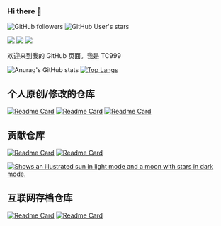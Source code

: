 ### Hi there 👋

![GitHub followers](https://img.shields.io/github/followers/TC999?label=%E5%85%B3%E6%B3%A8%E8%80%85)
![GitHub User's stars](https://img.shields.io/github/stars/TC999?style=flat&logo=github&label=%E6%80%BB%E6%98%9F%E6%A0%87%E6%95%B0)


<a href="https://www.youtube.com/@ctan7038">
<img src="https://img.shields.io/badge/YouTube-FF0000?style=for-the-badge&logo=youtube&logoColor=white">
</a>
<a href="https://t.me/barnamenevisiadmin/">
<img src="https://img.shields.io/badge/telegram-2CA5E0?style=for-the-badge&logo=telegram&logoColor=white">
</a>
<a href="https://space.bilibili.com/648765401">
<img src="https://img.shields.io/badge/bilibili-FF69B4?style=for-the-badge&logo=bilibili&logoColor=white">
</a>

<p></p>
<p align="justify">
欢迎来到我的 GitHub 页面。我是 TC999
</p>

![Anurag's GitHub stats](https://github-readme-stats.vercel.app/api?username=TC999&show_icons=true&theme=dark&locale=CN)
[![Top Langs](https://github-readme-stats.vercel.app/api/top-langs/?username=TC999&theme=dark&locale=cn)](https://github.com/anuraghazra/github-readme-stats)

## 个人原创/修改的仓库
[![Readme Card](https://github-readme-stats.vercel.app/api/pin/?username=TC999&repo=Structura-Chinese&theme=dark)](https://github.com/TC999/Structura-Chinese)
[![Readme Card](https://github-readme-stats.vercel.app/api/pin/?username=TC999&repo=zhihu-full-show&theme=dark)](https://github.com/TC999/zhihu-full-show)
[![Readme Card](https://github-readme-stats.vercel.app/api/pin/?username=TC999&repo=DA-simple&theme=dark)](https://github.com/TC999/DA-simple)

## 贡献仓库
[![Readme Card](https://github-readme-stats.vercel.app/api/pin/?username=maboloshi&repo=github-chinese&theme=dark)](https://github.com/maboloshi/github-chinese)
[![Readme Card](https://github-readme-stats.vercel.app/api/pin/?username=onuratakan&repo=gpt-computer-assistant&theme=dark)](https://github.com/onuratakan/gpt-computer-assistant)

<a href="https://github.com/onuratakan/gpt-computer-assistant">
<picture>
  <source media="(prefers-color-scheme: dark)" srcset="https://github-readme-stats.vercel.app/api/pin/?username=onuratakan&repo=gpt-computer-assistant&theme=dark">
  <source media="(prefers-color-scheme: light)" srcset="https://github-readme-stats.vercel.app/api/pin/?username=onuratakan&repo=gpt-computer-assistant">
  <img alt="Shows an illustrated sun in light mode and a moon with stars in dark mode." src="https://github-readme-stats.vercel.app/api/pin/?username=onuratakan&repo=gpt-computer-assistant">
</picture>
</a>

## 互联网存档仓库
[![Readme Card](https://github-readme-stats.vercel.app/api/pin/?username=TC999&repo=zxdnb-archive&theme=dark)](https://github.com/TC999/zxdnb-archive)
[![Readme Card](https://github-readme-stats.vercel.app/api/pin/?username=TC999&repo=mcbbs-archive&theme=dark)](https://github.com/TC999/mcbbs-archive)